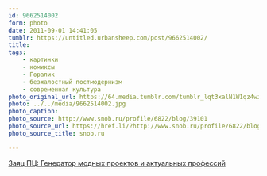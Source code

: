 ```yaml
---
id: 9662514002
form: photo
date: 2011-09-01 14:41:05
tumblr: https://untitled.urbansheep.com/post/9662514002/
title:
tags:
    - картинки
    - комиксы
    - Горалик
    - безжалостный постмодернизм
    - современная культура
photo_original_url: https://64.media.tumblr.com/tumblr_lqt3xalN1W1qz4wzio1_640.jpg
photo: ../../media/9662514002.jpg
photo_caption:
photo_source: http://www.snob.ru/profile/6822/blog/39101
photo_source_url: https://href.li/?http://www.snob.ru/profile/6822/blog/39101
photo_source_title: snob.ru

---
```


<p><a href="http://www.snob.ru/profile/6822/blog/39101">Заяц ПЦ: Генератор модных проектов и актуальных профессий</a></p>
